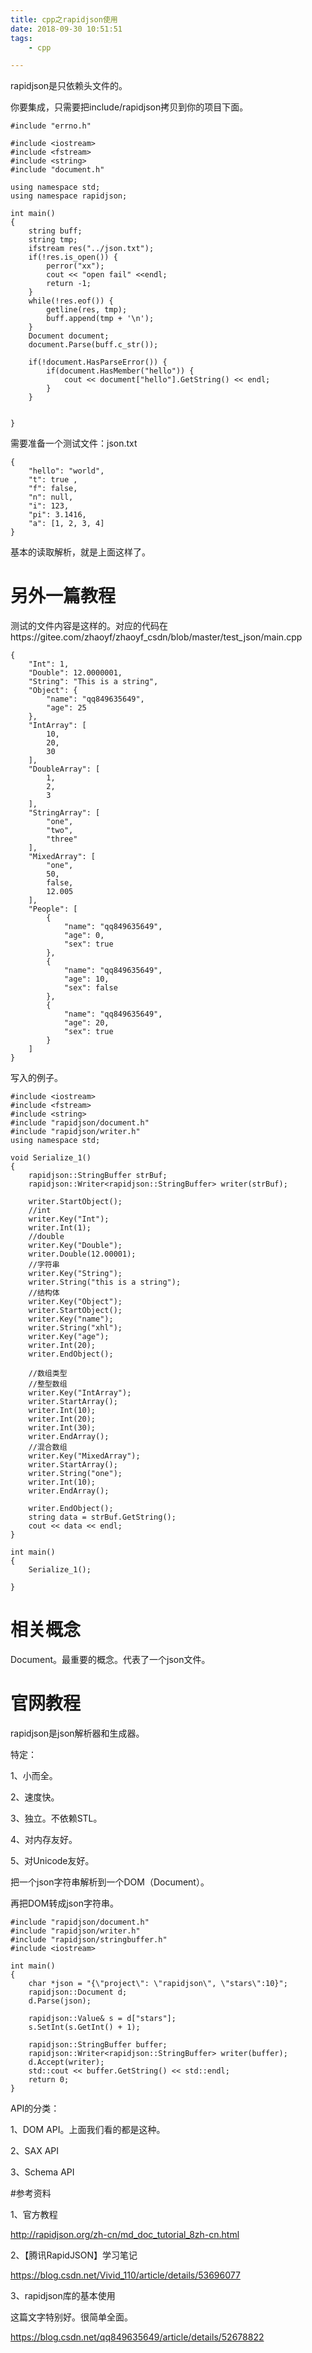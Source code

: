 ```yaml
---
title: cpp之rapidjson使用
date: 2018-09-30 10:51:51
tags:
	- cpp

---
```




rapidjson是只依赖头文件的。

你要集成，只需要把include/rapidjson拷贝到你的项目下面。

```
#include "errno.h"

#include <iostream>
#include <fstream>
#include <string>
#include "document.h"

using namespace std;
using namespace rapidjson;

int main()
{
	string buff;
	string tmp;
	ifstream res("../json.txt");
	if(!res.is_open()) {
		perror("xx");
		cout << "open fail" <<endl;
		return -1;
	}
	while(!res.eof()) {
		getline(res, tmp);
		buff.append(tmp + '\n');
	}
	Document document;
	document.Parse(buff.c_str());
	
    if(!document.HasParseError()) {
        if(document.HasMember("hello")) {
        	cout << document["hello"].GetString() << endl;
        }
	}
	
	
}
```

需要准备一个测试文件：json.txt

```
{       
    "hello": "world",
    "t": true ,
    "f": false,
    "n": null,
    "i": 123,
    "pi": 3.1416,
    "a": [1, 2, 3, 4]
}       
```

基本的读取解析，就是上面这样了。



# 另外一篇教程

测试的文件内容是这样的。对应的代码在https://gitee.com/zhaoyf/zhaoyf_csdn/blob/master/test_json/main.cpp

```
{
    "Int": 1, 
    "Double": 12.0000001, 
    "String": "This is a string", 
    "Object": {
        "name": "qq849635649", 
        "age": 25
    }, 
    "IntArray": [
        10, 
        20, 
        30
    ], 
    "DoubleArray": [
        1, 
        2, 
        3
    ], 
    "StringArray": [
        "one", 
        "two", 
        "three"
    ], 
    "MixedArray": [
        "one", 
        50, 
        false, 
        12.005
    ], 
    "People": [
        {
            "name": "qq849635649", 
            "age": 0, 
            "sex": true
        }, 
        {
            "name": "qq849635649", 
            "age": 10, 
            "sex": false
        }, 
        {
            "name": "qq849635649", 
            "age": 20, 
            "sex": true
        }
    ]
}

```

写入的例子。

```
#include <iostream>
#include <fstream>
#include <string>
#include "rapidjson/document.h"
#include "rapidjson/writer.h"
using namespace std;

void Serialize_1()
{
	rapidjson::StringBuffer strBuf;
	rapidjson::Writer<rapidjson::StringBuffer> writer(strBuf);
	
	writer.StartObject();
	//int
	writer.Key("Int");
	writer.Int(1);
	//double
	writer.Key("Double");
	writer.Double(12.00001);
	//字符串
	writer.Key("String");
	writer.String("this is a string");
	//结构体
	writer.Key("Object");
	writer.StartObject();
	writer.Key("name");
	writer.String("xhl");
	writer.Key("age");
	writer.Int(20);
	writer.EndObject();
	
	//数组类型
	//整型数组
	writer.Key("IntArray");
	writer.StartArray();
	writer.Int(10);
	writer.Int(20);
	writer.Int(30);
	writer.EndArray();
	//混合数组
	writer.Key("MixedArray");
	writer.StartArray();
	writer.String("one");
	writer.Int(10);
	writer.EndArray();
	
	writer.EndObject();
	string data = strBuf.GetString();
	cout << data << endl;
}

int main()
{
	Serialize_1();
	
}
```



# 相关概念

Document。最重要的概念。代表了一个json文件。



# 官网教程

rapidjson是json解析器和生成器。

特定：

1、小而全。

2、速度快。

3、独立。不依赖STL。

4、对内存友好。

5、对Unicode友好。



把一个json字符串解析到一个DOM（Document）。

再把DOM转成json字符串。

```
#include "rapidjson/document.h"
#include "rapidjson/writer.h"
#include "rapidjson/stringbuffer.h"
#include <iostream>

int main()
{
	char *json = "{\"project\": \"rapidjson\", \"stars\":10}";
	rapidjson::Document d;
	d.Parse(json);
	
	rapidjson::Value& s = d["stars"];
	s.SetInt(s.GetInt() + 1);
	
	rapidjson::StringBuffer buffer;
	rapidjson::Writer<rapidjson::StringBuffer> writer(buffer);
	d.Accept(writer);
	std::cout << buffer.GetString() << std::endl;
	return 0;
}
```



API的分类：

1、DOM API。上面我们看的都是这种。

2、SAX API

3、Schema API



#参考资料

1、官方教程

http://rapidjson.org/zh-cn/md_doc_tutorial_8zh-cn.html

2、【腾讯RapidJSON】学习笔记

https://blog.csdn.net/Vivid_110/article/details/53696077

3、rapidjson库的基本使用

这篇文字特别好。很简单全面。

https://blog.csdn.net/qq849635649/article/details/52678822